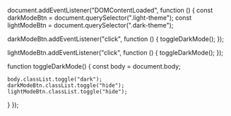 document.addEventListener("DOMContentLoaded", function () {
  const darkModeBtn = document.querySelector(".light-theme");
  const lightModeBtn = document.querySelector(".dark-theme");

  darkModeBtn.addEventListener("click", function () {
    toggleDarkMode();
  });

  lightModeBtn.addEventListener("click", function () {
    toggleDarkMode();
  });

  function toggleDarkMode() {
    const body = document.body;

    body.classList.toggle("dark");
    darkModeBtn.classList.toggle("hide");
    lightModeBtn.classList.toggle("hide");
  }
});